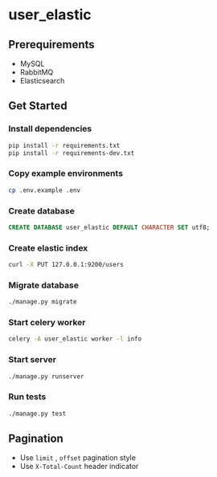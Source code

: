 # user_elastic

## Prerequirements

- MySQL
- RabbitMQ
- Elasticsearch

## Get Started

### Install dependencies

```bash
pip install -r requirements.txt
pip install -r requirements-dev.txt
```

### Copy example environments

```bash
cp .env.example .env
```

### Create database

```sql
CREATE DATABASE user_elastic DEFAULT CHARACTER SET utf8;
```

### Create elastic index

```bash
curl -X PUT 127.0.0.1:9200/users
```

### Migrate database

```bash
./manage.py migrate
```

### Start celery worker

```bash
celery -A user_elastic worker -l info
```

### Start server

```bash
./manage.py runserver
```

### Run tests

```bash
./manage.py test
```

## Pagination

- Use `limit` , `offset` pagination style
- Use `X-Total-Count` header indicator

